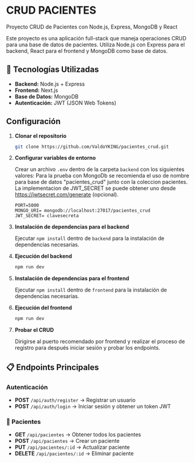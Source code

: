 # CRUD PACIENTES

Proyecto CRUD de Pacientes con Node.js, Express, MongoDB y React

Este proyecto es una aplicación full-stack que maneja operaciones CRUD para una base de datos de pacientes. Utiliza Node.js con Express para el backend, React para el frontend y MongoDB como base de datos.

## 🚀 Tecnologías Utilizadas

- **Backend:** Node.js + Express
- **Frontend:** Next.js
- **Base de Datos:** MongoDB
- **Autenticación:** JWT (JSON Web Tokens)

## Configuración

1. **Clonar el repositorio**

    ```bash
    git clone https://github.com/ValdoYKING/pacientes_crud.git
    ```

2. **Configurar variables de entorno**

    Crear un archivo `.env` dentro de la carpeta `backend` con los siguientes valores:
    Para la prueba con MongoDb se recomienda el uso de nombre para base de datos "pacientes_crud" junto con la coleccion pacientes.
    La implementacion de JWT_SECRET se puede obtener uno desde https://jwtsecret.com/generate (opcional).

    ```env
    PORT=5000
    MONGO_URI= mongodb://localhost:27017/pacientes_crud
    JWT_SECRET= clavesecreta
    ```

3. **Instalación de dependencias para el backend**

    Ejecutar `npm install` dentro de `backend` para la instalación de dependencias necesarias.

4. **Ejecución del backend**

    ```bash
    npm run dev
    ```

5. **Instalación de dependencias para el frontend**

    Ejecutar `npm install` dentro de `frontend` para la instalación de dependencias necesarias.

6. **Ejecución del frontend**

    ```bash
    npm run dev
    ```

7. **Probar el CRUD**

    Dirigirse al puerto recomendado por frontend y realizar el proceso de registro para después iniciar sesión y probar los endpoints.

## 📋 Endpoints Principales

### Autenticación

- **POST** `/api/auth/register` → Registrar un usuario
- **POST** `/api/auth/login` → Iniciar sesión y obtener un token JWT

### 🏥 Pacientes

- **GET** `/api/pacientes` → Obtener todos los pacientes
- **POST** `/api/pacientes` → Crear un paciente
- **PUT** `/api/pacientes/:id` → Actualizar paciente
- **DELETE** `/api/pacientes/:id` → Eliminar paciente
